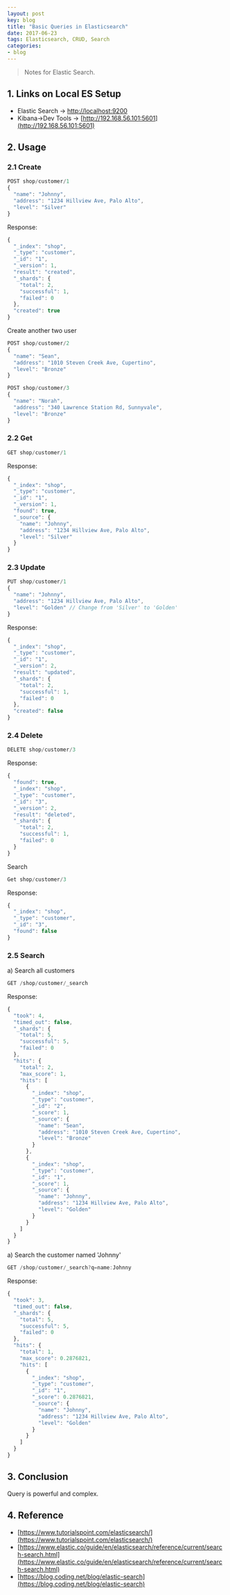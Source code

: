 ```yaml
---
layout: post
key: blog
title: "Basic Queries in Elasticsearch"
date: 2017-06-23
tags: Elasticsearch, CRUD, Search
categories:
- blog
---
```


> Notes for Elastic Search.

## 1. Links on Local ES Setup
* Elastic Search -> [http://localhost:9200](http://localhost:9200)
* Kibana->Dev Tools -> [http://192.168.56.101:5601](http://192.168.56.101:5601)

## 2. Usage
### 2.1 Create
```javascript
POST shop/customer/1
{
  "name": "Johnny",
  "address": "1234 Hillview Ave, Palo Alto",
  "level": "Silver"
}
```
Response:
```javascript
{
  "_index": "shop",
  "_type": "customer",
  "_id": "1",
  "_version": 1,
  "result": "created",
  "_shards": {
    "total": 2,
    "successful": 1,
    "failed": 0
  },
  "created": true
}
```

Create another two user
```javascript
POST shop/customer/2
{
  "name": "Sean",
  "address": "1010 Steven Creek Ave, Cupertino",
  "level": "Bronze"
}

POST shop/customer/3
{
  "name": "Norah",
  "address": "340 Lawrence Station Rd, Sunnyvale",
  "level": "Bronze"
}
```

### 2.2 Get
```javascript
GET shop/customer/1
```
Response:
```javascript
{
  "_index": "shop",
  "_type": "customer",
  "_id": "1",
  "_version": 1,
  "found": true,
  "_source": {
    "name": "Johnny",
    "address": "1234 Hillview Ave, Palo Alto",
    "level": "Silver"
  }
}
```

### 2.3 Update
```javascript
PUT shop/customer/1
{
  "name": "Johnny",
  "address": "1234 Hillview Ave, Palo Alto",
  "level": "Golden" // Change from 'Silver' to 'Golden'
}
```
Response:
```javascript
{
  "_index": "shop",
  "_type": "customer",
  "_id": "1",
  "_version": 2,
  "result": "updated",
  "_shards": {
    "total": 2,
    "successful": 1,
    "failed": 0
  },
  "created": false
}
```
### 2.4 Delete
```javascript
DELETE shop/customer/3
```
Response:
```javascript
{
  "found": true,
  "_index": "shop",
  "_type": "customer",
  "_id": "3",
  "_version": 2,
  "result": "deleted",
  "_shards": {
    "total": 2,
    "successful": 1,
    "failed": 0
  }
}
```
Search
```javascript
Get shop/customer/3
```
Response:
```javascript
{
  "_index": "shop",
  "_type": "customer",
  "_id": "3",
  "found": false
}
```
### 2.5 Search
a) Search all customers
```javascript
GET /shop/customer/_search
```
Response:
```javascript
{
  "took": 4,
  "timed_out": false,
  "_shards": {
    "total": 5,
    "successful": 5,
    "failed": 0
  },
  "hits": {
    "total": 2,
    "max_score": 1,
    "hits": [
      {
        "_index": "shop",
        "_type": "customer",
        "_id": "2",
        "_score": 1,
        "_source": {
          "name": "Sean",
          "address": "1010 Steven Creek Ave, Cupertino",
          "level": "Bronze"
        }
      },
      {
        "_index": "shop",
        "_type": "customer",
        "_id": "1",
        "_score": 1,
        "_source": {
          "name": "Johnny",
          "address": "1234 Hillview Ave, Palo Alto",
          "level": "Golden"
        }
      }
    ]
  }
}
```
a) Search the customer named 'Johnny'
```javascript
GET /shop/customer/_search?q=name:Johnny
```
Response:
```javascript
{
  "took": 3,
  "timed_out": false,
  "_shards": {
    "total": 5,
    "successful": 5,
    "failed": 0
  },
  "hits": {
    "total": 1,
    "max_score": 0.2876821,
    "hits": [
      {
        "_index": "shop",
        "_type": "customer",
        "_id": "1",
        "_score": 0.2876821,
        "_source": {
          "name": "Johnny",
          "address": "1234 Hillview Ave, Palo Alto",
          "level": "Golden"
        }
      }
    ]
  }
}
```

## 3. Conclusion
Query is powerful and complex.

## 4. Reference
* [https://www.tutorialspoint.com/elasticsearch/](https://www.tutorialspoint.com/elasticsearch/)
* [https://www.elastic.co/guide/en/elasticsearch/reference/current/search-search.html](https://www.elastic.co/guide/en/elasticsearch/reference/current/search-search.html)
* [https://blog.coding.net/blog/elastic-search](https://blog.coding.net/blog/elastic-search)  
